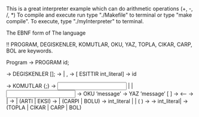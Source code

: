 This is a great interpreter example which can do arithmetic operations (+, -, /, *)
To compile and execute run type "./Makefile" to terminal or type "make compile".
To execute, type "./myInterpreter" to terminal.


The EBNF form of The language

!! PROGRAM, DEGISKENLER, KOMUTLAR, OKU, YAZ, TOPLA, CIKAR, CARP, BOL are keywords.

Program → PROGRAM id; <Declaration Section> <Main Section> 

<Declaration Section> → DEGISKENLER [<Variable List>];
<Variable List> → <Variable Def> | <Variable Def>, <Variable List>
<Variable Def> → <Variable Name> [ ESITTIR int_literal]
<Variable Name> → id

<Main Section> → KOMUTLAR {<Statement>;} 
<Statement> → <Input Stmt> | <Output Stmt> | <Assignment Stmt>
<Input Stmt> → OKU ’message’ <Variable Name>
<Output Stmt> → YAZ ’message’ [ <Expression>]
<Assignment Stmt> → <Variable Name> <-- <Expression>
<Expression> → <InfixExp> | <PostfixExp> 
<InfixExp> → <Term> | <InfixExp> (ARTI | EKSI) <Term>
<Term> → <Factor> | <Term> (CARPI | BOLU) <Factor>
<Factor> → int_literal | <Variable Name> | ( <InfixExp> )
<PostfixExp> → <PostfixExp> <PostfixExp> <Operator>
<PostfixExp> → int_literal| <Variable Name>
<Operator> → (TOPLA | CIKAR | CARP | BOL)



